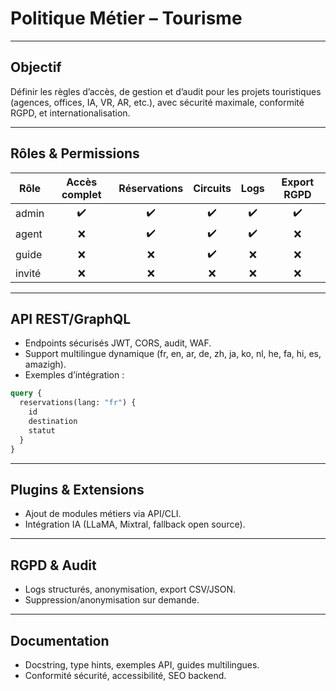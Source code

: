 # Politique Métier – Tourisme

---

## Objectif
Définir les règles d’accès, de gestion et d’audit pour les projets touristiques (agences, offices, IA, VR, AR, etc.), avec sécurité maximale, conformité RGPD, et internationalisation.

---

## Rôles & Permissions

| Rôle      | Accès complet | Réservations | Circuits | Logs | Export RGPD |
|-----------|:-------------:|:------------:|:--------:|:----:|:-----------:|
| admin     |      ✔️       |     ✔️      |   ✔️    | ✔️   |     ✔️     |
| agent     |      ❌       |     ✔️      |   ✔️    | ✔️   |     ❌     |
| guide     |      ❌       |     ❌      |   ✔️    | ❌   |     ❌     |
| invité    |      ❌       |     ❌      |   ❌    | ❌   |     ❌     |

---

## API REST/GraphQL
- Endpoints sécurisés JWT, CORS, audit, WAF.
- Support multilingue dynamique (fr, en, ar, de, zh, ja, ko, nl, he, fa, hi, es, amazigh).
- Exemples d’intégration :

```graphql
query {
  reservations(lang: "fr") {
    id
    destination
    statut
  }
}
```

---

## Plugins & Extensions
- Ajout de modules métiers via API/CLI.
- Intégration IA (LLaMA, Mixtral, fallback open source).

---

## RGPD & Audit
- Logs structurés, anonymisation, export CSV/JSON.
- Suppression/anonymisation sur demande.

---

## Documentation
- Docstring, type hints, exemples API, guides multilingues.
- Conformité sécurité, accessibilité, SEO backend.
